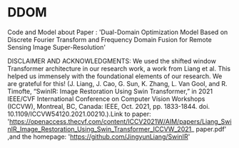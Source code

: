 # DDOM
Code and Model about Paper : 'Dual-Domain Optimization Model Based on Discrete Fourier Transform and Frequency Domain Fusion for Remote Sensing Image Super-Resolution'

DISCLAIMER AND ACKNOWLEDGMENTS: We used the shifted window Transformer architecture in our research work, a work from Liang et al. This helped us immensely with the foundational elements of our research. We are grateful for this!
(J. Liang, J. Cao, G. Sun, K. Zhang, L. Van Gool, and R. Timofte, “SwinIR: Image Restoration Using Swin Transformer,” in 2021 IEEE/CVF International Conference on Computer Vision Workshops (ICCVW), Montreal, BC, Canada: IEEE, Oct. 2021, pp. 1833-1844. doi. 10.1109/ICCVW54120.2021.00210.).Link to paper: 
'https://openaccess.thecvf.com/content/ICCV2021W/AIM/papers/Liang_SwinIR_Image_Restoration_Using_Swin_Transformer_ICCVW_2021_ paper.pdf'
 ,and the homepage: 
 'https://github.com/JingyunLiang/SwinIR'

